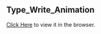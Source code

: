 ## Type_Write_Animation


[Click Here](https://ak-web.github.io/Type_Write_Animation/) to view it in the browser.
